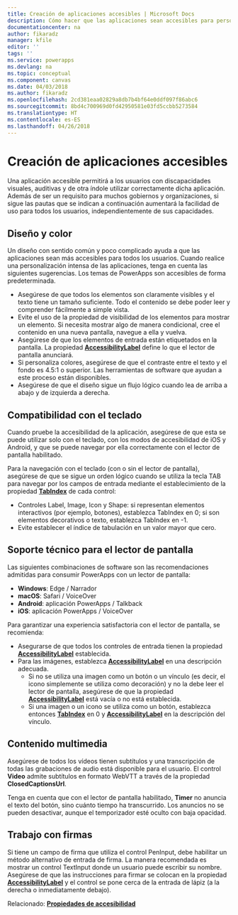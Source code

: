 ```yaml
---
title: Creación de aplicaciones accesibles | Microsoft Docs
description: Cómo hacer que las aplicaciones sean accesibles para personas con discapacidades
documentationcenter: na
author: fikaradz
manager: kfile
editor: ''
tags: ''
ms.service: powerapps
ms.devlang: na
ms.topic: conceptual
ms.component: canvas
ms.date: 04/03/2018
ms.author: fikaradz
ms.openlocfilehash: 2cd381eaa02829a8db7b4bf64e0ddf097f86abc6
ms.sourcegitcommit: 8bd4c700969d0fd42950581e03fd5ccbb5273584
ms.translationtype: HT
ms.contentlocale: es-ES
ms.lasthandoff: 04/26/2018
---
```

# <a name="create-accessible-apps"></a>Creación de aplicaciones accesibles
Una aplicación accesible permitirá a los usuarios con discapacidades visuales, auditivas y de otra índole utilizar correctamente dicha aplicación.  Además de ser un requisito para muchos gobiernos y organizaciones, si sigue las pautas que se indican a continuación aumentará la facilidad de uso para todos los usuarios, independientemente de sus capacidades.

## <a name="layout-and-color"></a>Diseño y color
Un diseño con sentido común y poco complicado ayuda a que las aplicaciones sean más accesibles para todos los usuarios.  Cuando realice una personalización intensa de las aplicaciones, tenga en cuenta las siguientes sugerencias.  Los temas de PowerApps son accesibles de forma predeterminada.
- Asegúrese de que todos los elementos son claramente visibles y el texto tiene un tamaño suficiente.  Todo el contenido se debe poder leer y comprender fácilmente a simple vista.
- Evite el uso de la propiedad de visibilidad de los elementos para mostrar un elemento.  Si necesita mostrar algo de manera condicional, cree el contenido en una nueva pantalla, navegue a ella y vuelva.
- Asegúrese de que los elementos de entrada están etiquetados en la pantalla. La propiedad **[AccessibilityLabel](controls/properties-accessibility.md)** define lo que el lector de pantalla anunciará.
- Si personaliza colores, asegúrese de que el contraste entre el texto y el fondo es 4.5:1 o superior.  Las herramientas de software que ayudan a este proceso están disponibles.
- Asegúrese de que el diseño sigue un flujo lógico cuando lea de arriba a abajo y de izquierda a derecha.


## <a name="keyboard-support"></a>Compatibilidad con el teclado
Cuando pruebe la accesibilidad de la aplicación, asegúrese de que esta se puede utilizar solo con el teclado, con los modos de accesibilidad de iOS y Android, y que se puede navegar por ella correctamente con el lector de pantalla habilitado.

Para la navegación con el teclado (con o sin el lector de pantalla), asegúrese de que se sigue un orden lógico cuando se utiliza la tecla TAB para navegar por los campos de entrada mediante el establecimiento de la propiedad **[TabIndex](controls/properties-accessibility.md)** de cada control:
- Controles Label, Image, Icon y Shape: si representan elementos interactivos (por ejemplo, botones), establezca TabIndex en 0; si son elementos decorativos o texto, establezca TabIndex en -1.
- Evite establecer el índice de tabulación en un valor mayor que cero.

## <a name="screen-reader-support"></a>Soporte técnico para el lector de pantalla
Las siguientes combinaciones de software son las recomendaciones admitidas para consumir PowerApps con un lector de pantalla:

- **Windows**: Edge / Narrador
- **macOS**: Safari / VoiceOver
- **Android**: aplicación PowerApps / Talkback
- **iOS**: aplicación PowerApps / VoiceOver

Para garantizar una experiencia satisfactoria con el lector de pantalla, se recomienda:

- Asegurarse de que todos los controles de entrada tienen la propiedad **[AccessibilityLabel](controls/properties-accessibility.md)** establecida.
- Para las imágenes, establezca **[AccessibilityLabel](controls/properties-accessibility.md)** en una descripción adecuada.
  - Si no se utiliza una imagen como un botón o un vínculo (es decir, el icono simplemente se utiliza como decoración) y no la debe leer el lector de pantalla, asegúrese de que la propiedad **[AccessibilityLabel](controls/properties-accessibility.md)** está vacía o no está establecida.
  - Si una imagen o un icono se utiliza como un botón, establezca entonces **[TabIndex](controls/properties-accessibility.md)** en 0 y **[AccessibilityLabel](controls/properties-accessibility.md)** en la descripción del vínculo.


## <a name="multimedia"></a>Contenido multimedia
Asegúrese de todos los vídeos tienen subtítulos y una transcripción de todas las grabaciones de audio está disponible para el usuario.  El control **Video** admite subtítulos en formato WebVTT a través de la propiedad **ClosedCaptionsUrl**.

Tenga en cuenta que con el lector de pantalla habilitado, **Timer** no anuncia el texto del botón, sino cuánto tiempo ha transcurrido.  Los anuncios no se pueden desactivar, aunque el temporizador esté oculto con baja opacidad.

## <a name="working-with-signatures"></a>Trabajo con firmas
Si tiene un campo de firma que utiliza el control PenInput, debe habilitar un método alternativo de entrada de firma.  La manera recomendada es mostrar un control TextInput donde un usuario puede escribir su nombre.  Asegúrese de que las instrucciones para firmar se colocan en la propiedad **[AccessibilityLabel](controls/properties-accessibility.md)** y el control se pone cerca de la entrada de lápiz (a la derecha o inmediatamente debajo).



Relacionado: **[Propiedades de accesibilidad](controls/properties-accessibility.md)**
